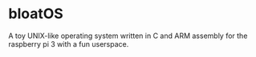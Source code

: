 # bloatOS
A toy UNIX-like operating system written in C and ARM assembly for the raspberry pi 3 with a fun userspace. 
